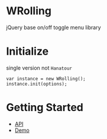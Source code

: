 WRolling
==========
jQuery base on/off toggle menu library

# Initialize
single version not `Hanatour`
```
var instance = new WRolling();
instance.init(options);
```
# Getting Started
* [API](http://ddoeng.dothome.co.kr/framework/wddo/out/module-Hanatour_controls_rolling.html)
* [Demo](http://ddoeng.dothome.co.kr/framework/wddo/out/tutorial-Hanatour.controls.rolling.html)
